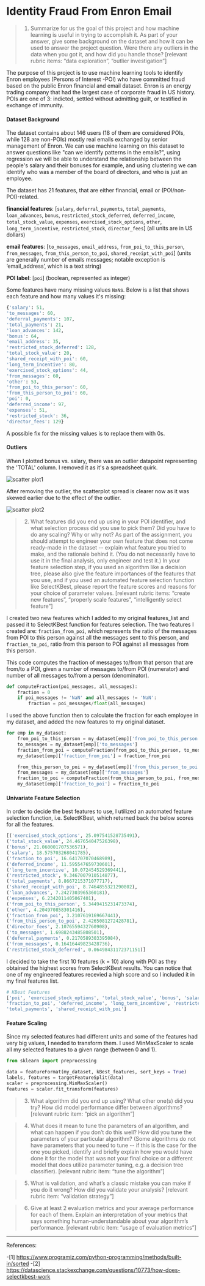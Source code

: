 # Identity Fraud From Enron Email



> 1. Summarize for us the goal of this project and how machine learning is useful in trying to accomplish it. As part of your answer, give some background on the dataset and how it can be used to answer the project question. Were there any outliers in the data when you got it, and how did you handle those?  [relevant rubric items: “data exploration”, “outlier investigation”]


The purpose of this project is to use machine learning tools to identify Enron employees (Persons of Interest -POI) who have committed fraud based on the public Enron financial and email dataset. Enron is an energy trading company that had the largest case of corporate fraud in US history. POIs are one of 3: indicted, settled without admitting guilt, or testified in exchange of immunity.

#### Dataset Background

The dataset contains about 146 users (18 of them are considered POIs, while 128 are non-POIs) mostly real emails exchanged by senior management of Enron. We can use machine learning on this dataset to answer questions like "can we identify patterns in the emails?", using regression we will be able to understand the relationship between the people's salary and their bonuses for example, and using clustering we can identify who was a member of the board of directors, and who is just an employee.

The dataset has 21 features, that are either financial, email or (POI/non-POI)-related.

**financial features**: [`salary`, `deferral_payments`, `total_payments`, `loan_advances`, `bonus`, `restricted_stock_deferred`, `deferred_income`, `total_stock_value`, `expenses`, `exercised_stock_options`, `other`, `long_term_incentive`, `restricted_stock`, `director_fees`] (all units are in US dollars)

**email features**: [`to_messages`, `email_address`, `from_poi_to_this_person`, `from_messages`, `from_this_person_to_poi`, `shared_receipt_with_poi`] (units are generally number of emails messages; notable exception is ‘email_address’, which is a text string)

**POI label**: [`poi`] (boolean, represented as integer)

Some features have many missing values `NaN`s. Below is a list that shows each feature and how many values it's missing:
```python
{'salary': 51,
'to_messages': 60,
'deferral_payments': 107,
'total_payments': 21,
'loan_advances': 142,
'bonus': 64,
'email_address': 35,
'restricted_stock_deferred': 128,
'total_stock_value': 20,
'shared_receipt_with_poi': 60,
'long_term_incentive': 80,
'exercised_stock_options': 44,
'from_messages': 60,
'other': 53,
'from_poi_to_this_person': 60,
'from_this_person_to_poi': 60,
'poi': 0,
'deferred_income': 97,
'expenses': 51,
'restricted_stock': 36,
'director_fees': 129}
```

A possible fix for the missing values is to replace them with 0s.


#### Outliers

When I plotted bonus vs. salary, there was an outlier datapoint representing the 'TOTAL' column. I removed it as it's a spreadsheet quirk.

![scatter plot1](https://github.com/jasminej90/dand5-identity-fraud-from-enron-email/blob/master/img/scatterp1.png)

After removing the outlier, the scatterplot spread is clearer now as it was skewed earlier due to the effect of the outlier.

![scatter plot2](https://github.com/jasminej90/dand5-identity-fraud-from-enron-email/blob/master/img/scatterp2.png)




>
> 2. What features did you end up using in your POI identifier, and what selection process did you use to pick them? Did you have to do any scaling? Why or why not? As part of the assignment, you should attempt to engineer your own feature that does not come ready-made in the dataset -- explain what feature you tried to make, and the rationale behind it. (You do not necessarily have to use it in the final analysis, only engineer and test it.) In your feature selection step, if you used an algorithm like a decision tree, please also give the feature importances of the features that you use, and if you used an automated feature selection function like SelectKBest, please report the feature scores and reasons for your choice of parameter values.  [relevant rubric items: “create new features”, “properly scale features”, “intelligently select feature”]


I created two new features which I added to my original features_list and passed it to SelectKBest function for features selection. The two features I created are: `fraction_from_poi`, which represents the ratio of the messages from POI to this person against all the messages sent to this person, and `fraction_to_poi`, ratio from this person to POI against all messages from this person.

This code computes the fraction of messages to/from that person that are from/to a POI, given a number of messages to/from POI (numerator) and number of all messages to/from a person (denominator).

```python
def computeFraction(poi_messages, all_messages):
	fraction = 0
	if poi_messages != 'NaN' and all_messages != 'NaN':
		fraction = poi_messages/float(all_messages)
```

I used the above function then to calculate the fraction for each employee in my dataset, and added the new features to my original dataset.

```python
for emp in my_dataset:
	from_poi_to_this_person = my_dataset[emp]['from_poi_to_this_person']
	to_messages = my_dataset[emp]['to_messages']
	fraction_from_poi = computeFraction(from_poi_to_this_person, to_messages)
	my_dataset[emp]['fraction_from_poi'] = fraction_from_poi

	from_this_person_to_poi = my_dataset[emp]['from_this_person_to_poi']
	from_messages = my_dataset[emp]['from_messages']
	fraction_to_poi = computeFraction(from_this_person_to_poi, from_messages)
	my_dataset[emp]['fraction_to_poi'] = fraction_to_poi
```

#### Univariate Feature Selection

In order to decide the best features to use, I utilized an automated feature selection function, i.e. SelectKBest, which returned back the below scores for all the features.

```python
[('exercised_stock_options', 25.097541528735491),
('total_stock_value', 24.467654047526398),
('bonus', 21.060001707536571),
('salary', 18.575703268041785),
('fraction_to_poi', 16.641707070468989),
('deferred_income', 11.595547659730601),
('long_term_incentive', 10.072454529369441),
('restricted_stock', 9.3467007910514877),
('total_payments', 8.8667215371077717),
('shared_receipt_with_poi', 8.7464855321290802),
('loan_advances', 7.2427303965360181),
('expenses', 6.2342011405067401),
('from_poi_to_this_person', 5.3449415231473374),
('other', 4.204970858301416),
('fraction_from_poi', 3.2107619169667441),
('from_this_person_to_poi', 2.4265081272428781),
('director_fees', 2.1076559432760908),
('to_messages', 1.6988243485808501),
('deferral_payments', 0.2170589303395084),
('from_messages', 0.16416449823428736),
('restricted_stock_deferred', 0.06498431172371151)]
```

I decided to take the first 10 features (k = 10) along with POI as they obtained the highest scores from SelectKBest results. You can notice that one of my engineered features recevied a high score and so I included it in my final features list.

```python
# KBest Features
['poi', 'exercised_stock_options', 'total_stock_value', 'bonus', 'salary',
'fraction_to_poi', 'deferred_income', 'long_term_incentive', 'restricted_stock',
'total_payments', 'shared_receipt_with_poi']
```

#### Feature Scaling

Since my selected features had different units and some of the features had very big values, I needed to transform them. I used MinMaxScaler to scale all my selected features to a given range (between 0 and 1).

```python
from sklearn import preprocessing

data = featureFormat(my_dataset, kBest_features, sort_keys = True)
labels, features = targetFeatureSplit(data)
scaler = preprocessing.MinMaxScaler()
features = scaler.fit_transform(features)
```


> 3. What algorithm did you end up using? What other one(s) did you try? How did model performance differ between algorithms?  [relevant rubric item: “pick an algorithm”]



> 4. What does it mean to tune the parameters of an algorithm, and what can happen if you don’t do this well?  How did you tune the parameters of your particular algorithm? (Some algorithms do not have parameters that you need to tune -- if this is the case for the one you picked, identify and briefly explain how you would have done it for the model that was not your final choice or a different model that does utilize parameter tuning, e.g. a decision tree classifier).  [relevant rubric item: “tune the algorithm”]



> 5. What is validation, and what’s a classic mistake you can make if you do it wrong? How did you validate your analysis?  [relevant rubric item: “validation strategy”]



> 6. Give at least 2 evaluation metrics and your average performance for each of them.  Explain an interpretation of your metrics that says something human-understandable about your algorithm’s performance. [relevant rubric item: “usage of evaluation metrics”]




---

References:

-[1] https://www.programiz.com/python-programming/methods/built-in/sorted
-[2] https://datascience.stackexchange.com/questions/10773/how-does-selectkbest-work
